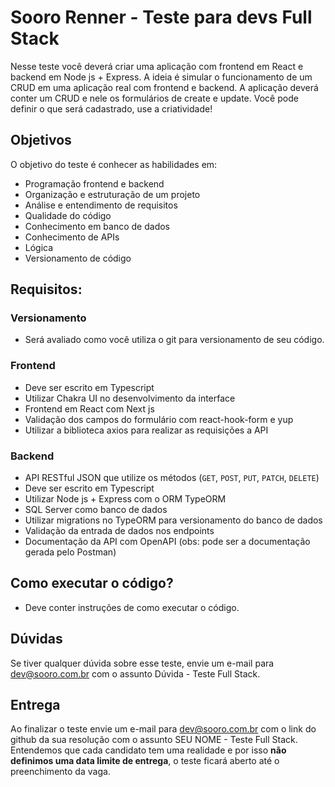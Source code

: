 # Sooro Renner - Teste para devs Full Stack

Nesse teste você deverá criar uma aplicação com frontend em React e backend em Node js + Express.
A ideia é simular o funcionamento de um CRUD em uma aplicação real com frontend e backend.
A aplicação deverá conter um CRUD e nele os formulários de create e update.
Você pode definir o que será cadastrado, use a criatividade!

## Objetivos

O objetivo do teste é conhecer as habilidades em:

- Programação frontend e backend
- Organização e estruturação de um projeto
- Análise e entendimento de requisitos
- Qualidade do código
- Conhecimento em banco de dados
- Conhecimento de APIs
- Lógica
- Versionamento de código

## Requisitos:

### Versionamento

- Será avaliado como você utiliza o git para versionamento de seu código.

### Frontend

- Deve ser escrito em Typescript
- Utilizar Chakra UI no desenvolvimento da interface
- Frontend em React com Next js
- Validação dos campos do formulário com react-hook-form e yup
- Utilizar a biblioteca axios para realizar as requisições a API

### Backend

- API RESTful JSON que utilize os métodos (`GET`, `POST`, `PUT`, `PATCH`, `DELETE`)
- Deve ser escrito em Typescript
- Utilizar Node js + Express com o ORM TypeORM
- SQL Server como banco de dados
- Utilizar migrations no TypeORM para versionamento do banco de dados
- Validação da entrada de dados nos endpoints
- Documentação da API com OpenAPI (obs: pode ser a documentação gerada pelo Postman)

## Como executar o código?

- Deve conter instruções de como executar o código.

## Dúvidas

Se tiver qualquer dúvida sobre esse teste, envie um e-mail para dev@sooro.com.br com o assunto Dúvida - Teste Full Stack.

## Entrega

Ao finalizar o teste envie um e-mail para dev@sooro.com.br com o link do github da sua resolução com o assunto SEU NOME - Teste Full Stack.
Entendemos que cada candidato tem uma realidade e por isso **não definimos uma data limite de entrega**, o teste ficará aberto até o preenchimento da vaga.
